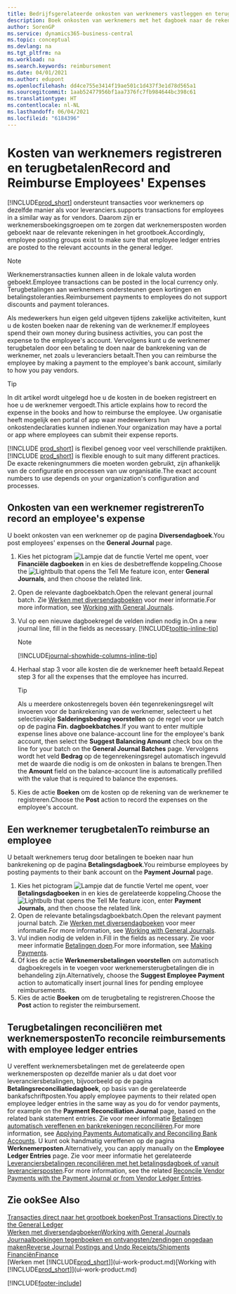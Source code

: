 ```yaml
---
title: Bedrijfsgerelateerde onkosten van werknemers vastleggen en terugbetalen
description: Boek onkosten van werknemers met het dagboek naar de rekening van de werknemer en boek later een betaling naar de bankrekening van de werknemer om bedrijfgerelateerde onkosten terug te betalen.
author: SorenGP
ms.service: dynamics365-business-central
ms.topic: conceptual
ms.devlang: na
ms.tgt_pltfrm: na
ms.workload: na
ms.search.keywords: reimbursement
ms.date: 04/01/2021
ms.author: edupont
ms.openlocfilehash: dd4ce755e3414f19ae501c1d437f3e1d78d565a1
ms.sourcegitcommit: 1aab52477956bf1aa7376fc7fb984644bc398c61
ms.translationtype: HT
ms.contentlocale: nl-NL
ms.lasthandoff: 06/04/2021
ms.locfileid: "6184396"
---
```

# <a name="record-and-reimburse-employees-expenses"></a><span data-ttu-id="9b85c-103">Kosten van werknemers registreren en terugbetalen</span><span class="sxs-lookup"><span data-stu-id="9b85c-103">Record and Reimburse Employees' Expenses</span></span>

[!INCLUDE[prod_short](includes/prod_short.md)] <span data-ttu-id="9b85c-104">ondersteunt transacties voor werknemers op dezelfde manier als voor leveranciers.</span><span class="sxs-lookup"><span data-stu-id="9b85c-104">supports transactions for employees in a similar way as for vendors.</span></span> <span data-ttu-id="9b85c-105">Daarom zijn er werknemersboekingsgroepen om te zorgen dat werknemersposten worden geboekt naar de relevante rekeningen in het grootboek.</span><span class="sxs-lookup"><span data-stu-id="9b85c-105">Accordingly, employee posting groups exist to make sure that employee ledger entries are posted to the relevant accounts in the general ledger.</span></span>

> [!NOTE]  
> <span data-ttu-id="9b85c-106">Werknemerstransacties kunnen alleen in de lokale valuta worden geboekt.</span><span class="sxs-lookup"><span data-stu-id="9b85c-106">Employee transactions can be posted in the local currency only.</span></span> <span data-ttu-id="9b85c-107">Terugbetalingen aan werknemers ondersteunen geen kortingen en betalingstoleranties.</span><span class="sxs-lookup"><span data-stu-id="9b85c-107">Reimbursement payments to employees do not support discounts and payment tolerances.</span></span>

<span data-ttu-id="9b85c-108">Als medewerkers hun eigen geld uitgeven tijdens zakelijke activiteiten, kunt u de kosten boeken naar de rekening van de werknemer.</span><span class="sxs-lookup"><span data-stu-id="9b85c-108">If employees spend their own money during business activities, you can post the expense to the employee's account.</span></span> <span data-ttu-id="9b85c-109">Vervolgens kunt u de werknemer terugbetalen door een betaling te doen naar de bankrekening van de werknemer, net zoals u leveranciers betaalt.</span><span class="sxs-lookup"><span data-stu-id="9b85c-109">Then you can reimburse the employee by making a payment to the employee's bank account, similarly to how you pay vendors.</span></span>  

> [!TIP]
> <span data-ttu-id="9b85c-110">In dit artikel wordt uitgelegd hoe u de kosten in de boeken registreert en hoe u de werknemer vergoedt.</span><span class="sxs-lookup"><span data-stu-id="9b85c-110">This article explains how to record the expense in the books and how to reimburse the employee.</span></span> <span data-ttu-id="9b85c-111">Uw organisatie heeft mogelijk een portal of app waar medewerkers hun onkostendeclaraties kunnen indienen.</span><span class="sxs-lookup"><span data-stu-id="9b85c-111">Your organization may have a portal or app where employees can submit their expense reports.</span></span>

<span data-ttu-id="9b85c-112">[!INCLUDE [prod_short](includes/prod_short.md)] is flexibel genoeg voor veel verschillende praktijken.</span><span class="sxs-lookup"><span data-stu-id="9b85c-112">[!INCLUDE [prod_short](includes/prod_short.md)] is flexible enough to suit many different practices.</span></span> <span data-ttu-id="9b85c-113">De exacte rekeningnummers die moeten worden gebruikt, zijn afhankelijk van de configuratie en processen van uw organisatie.</span><span class="sxs-lookup"><span data-stu-id="9b85c-113">The exact account numbers to use depends on your organization's configuration and processes.</span></span>  

## <a name="to-record-an-employees-expense"></a><span data-ttu-id="9b85c-114">Onkosten van een werknemer registreren</span><span class="sxs-lookup"><span data-stu-id="9b85c-114">To record an employee's expense</span></span>

<span data-ttu-id="9b85c-115">U boekt onkosten van een werknemer op de pagina **Diversendagboek**.</span><span class="sxs-lookup"><span data-stu-id="9b85c-115">You post employees' expenses on the **General Journal** page.</span></span>

1. <span data-ttu-id="9b85c-116">Kies het pictogram ![Lampje dat de functie Vertel me opent](media/ui-search/search_small.png "Vertel me wat u wilt doen"), voer **Financiële dagboeken** in en kies de desbetreffende koppeling.</span><span class="sxs-lookup"><span data-stu-id="9b85c-116">Choose the ![Lightbulb that opens the Tell Me feature](media/ui-search/search_small.png "Tell me what you want to do") icon, enter **General Journals**, and then choose the related link.</span></span>  
2. <span data-ttu-id="9b85c-117">Open de relevante dagboekbatch.</span><span class="sxs-lookup"><span data-stu-id="9b85c-117">Open the relevant general journal batch.</span></span> <span data-ttu-id="9b85c-118">Zie [Werken met diversendagboeken](ui-work-general-journals.md) voor meer informatie.</span><span class="sxs-lookup"><span data-stu-id="9b85c-118">For more information, see [Working with General Journals](ui-work-general-journals.md).</span></span>
3. <span data-ttu-id="9b85c-119">Vul op een nieuwe dagboekregel de velden indien nodig in.</span><span class="sxs-lookup"><span data-stu-id="9b85c-119">On a new journal line, fill in the fields as necessary.</span></span> [!INCLUDE[tooltip-inline-tip](includes/tooltip-inline-tip_md.md)]  

    > [!NOTE]
    > [!INCLUDE[journal-showhide-columns-inline-tip](includes/journal-showhide-columns-inline-tip.md)]
4. <span data-ttu-id="9b85c-120">Herhaal stap 3 voor alle kosten die de werknemer heeft betaald.</span><span class="sxs-lookup"><span data-stu-id="9b85c-120">Repeat step 3 for all the expenses that the employee has incurred.</span></span>

    > [!TIP]  
    > <span data-ttu-id="9b85c-121">Als u meerdere onkostenregels boven één tegenrekeningsregel wilt invoeren voor de bankrekening van de werknemer, selecteert u het selectievakje **Salderingsbedrag voorstellen** op de regel voor uw batch op de pagina **Fin. dagboekbatches**.</span><span class="sxs-lookup"><span data-stu-id="9b85c-121">If you want to enter multiple expense lines above one balance-account line for the employee's bank account, then select the **Suggest Balancing Amount** check box on the line for your batch on the **General Journal Batches** page.</span></span> <span data-ttu-id="9b85c-122">Vervolgens wordt het veld **Bedrag** op de tegenrekeningsregel automatisch ingevuld met de waarde die nodig is om de onkosten in balans te brengen.</span><span class="sxs-lookup"><span data-stu-id="9b85c-122">Then the **Amount** field on the balance-account line is automatically prefilled with the value that is required to balance the expenses.</span></span>
5. <span data-ttu-id="9b85c-123">Kies de actie **Boeken** om de kosten op de rekening van de werknemer te registreren.</span><span class="sxs-lookup"><span data-stu-id="9b85c-123">Choose the **Post** action to record the expenses on the employee's account.</span></span>

## <a name="to-reimburse-an-employee"></a><span data-ttu-id="9b85c-124">Een werknemer terugbetalen</span><span class="sxs-lookup"><span data-stu-id="9b85c-124">To reimburse an employee</span></span>

<span data-ttu-id="9b85c-125">U betaalt werknemers terug door betalingen te boeken naar hun bankrekening op de pagina **Betalingsdagboek**.</span><span class="sxs-lookup"><span data-stu-id="9b85c-125">You reimburse employees by posting payments to their bank account on the **Payment Journal** page.</span></span>  

1. <span data-ttu-id="9b85c-126">Kies het pictogram ![Lampje dat de functie Vertel me opent](media/ui-search/search_small.png "Vertel me wat u wilt doen"), voer **Betalingsdagboeken** in en kies de gerelateerde koppeling.</span><span class="sxs-lookup"><span data-stu-id="9b85c-126">Choose the ![Lightbulb that opens the Tell Me feature](media/ui-search/search_small.png "Tell me what you want to do") icon, enter **Payment Journals**, and then choose the related link.</span></span>
2. <span data-ttu-id="9b85c-127">Open de relevante betalingsdagboekbatch.</span><span class="sxs-lookup"><span data-stu-id="9b85c-127">Open the relevant payment journal batch.</span></span> <span data-ttu-id="9b85c-128">Zie [Werken met diversendagboeken](ui-work-general-journals.md) voor meer informatie.</span><span class="sxs-lookup"><span data-stu-id="9b85c-128">For more information, see [Working with General Journals](ui-work-general-journals.md).</span></span>
3. <span data-ttu-id="9b85c-129">Vul indien nodig de velden in.</span><span class="sxs-lookup"><span data-stu-id="9b85c-129">Fill in the fields as necessary.</span></span> <span data-ttu-id="9b85c-130">Zie voor meer informatie [Betalingen doen](payables-make-payments.md).</span><span class="sxs-lookup"><span data-stu-id="9b85c-130">For more information, see [Making Payments](payables-make-payments.md).</span></span>
4. <span data-ttu-id="9b85c-131">Of kies de actie **Werknemersbetalingen voorstellen** om automatisch dagboekregels in te voegen voor werknemersterugbetalingen die in behandeling zijn.</span><span class="sxs-lookup"><span data-stu-id="9b85c-131">Alternatively, choose the **Suggest Employee Payment** action to automatically insert journal lines for pending employee reimbursements.</span></span>
5. <span data-ttu-id="9b85c-132">Kies de actie **Boeken** om de terugbetaling te registreren.</span><span class="sxs-lookup"><span data-stu-id="9b85c-132">Choose the **Post** action to register the reimbursement.</span></span>  

## <a name="to-reconcile-reimbursements-with-employee-ledger-entries"></a><span data-ttu-id="9b85c-133">Terugbetalingen reconciliëren met werknemersposten</span><span class="sxs-lookup"><span data-stu-id="9b85c-133">To reconcile reimbursements with employee ledger entries</span></span>

<span data-ttu-id="9b85c-134">U vereffent werknemersbetalingen met de gerelateerde open werknemersposten op dezelfde manier als u dat doet voor leveranciersbetalingen, bijvoorbeeld op de pagina **Betalingsreconciliatiedagboek**, op basis van de gerelateerde bankafschriftposten.</span><span class="sxs-lookup"><span data-stu-id="9b85c-134">You apply employee payments to their related open employee ledger entries in the same way as you do for vendor payments, for example on the **Payment Reconciliation Journal** page, based on the related bank statement entries.</span></span> <span data-ttu-id="9b85c-135">Zie voor meer informatie [Betalingen automatisch vereffenen en bankrekeningen reconciliëren](receivables-apply-payments-auto-reconcile-bank-accounts.md).</span><span class="sxs-lookup"><span data-stu-id="9b85c-135">For more information, see [Applying Payments Automatically and Reconciling Bank Accounts](receivables-apply-payments-auto-reconcile-bank-accounts.md).</span></span> <span data-ttu-id="9b85c-136">U kunt ook handmatig vereffenen op de pagina **Werknemerposten**.</span><span class="sxs-lookup"><span data-stu-id="9b85c-136">Alternatively, you can apply manually on the **Employee Ledger Entries** page.</span></span> <span data-ttu-id="9b85c-137">Zie voor meer informatie het gerelateerde [Leveranciersbetalingen reconciliëren met het betalingsdagboek of vanuit leveranciersposten](payables-how-apply-purchase-transactions-manually.md).</span><span class="sxs-lookup"><span data-stu-id="9b85c-137">For more information, see the related [Reconcile Vendor Payments with the Payment Journal or from Vendor Ledger Entries](payables-how-apply-purchase-transactions-manually.md).</span></span>  

## <a name="see-also"></a><span data-ttu-id="9b85c-138">Zie ook</span><span class="sxs-lookup"><span data-stu-id="9b85c-138">See Also</span></span>

[<span data-ttu-id="9b85c-139">Transacties direct naar het grootboek boeken</span><span class="sxs-lookup"><span data-stu-id="9b85c-139">Post Transactions Directly to the General Ledger</span></span>](finance-how-post-transactions-directly.md)  
[<span data-ttu-id="9b85c-140">Werken met diversendagboeken</span><span class="sxs-lookup"><span data-stu-id="9b85c-140">Working with General Journals</span></span>](ui-work-general-journals.md)  
[<span data-ttu-id="9b85c-141">Journaalboekingen tegenboeken en ontvangsten/zendingen ongedaan maken</span><span class="sxs-lookup"><span data-stu-id="9b85c-141">Reverse Journal Postings and Undo Receipts/Shipments</span></span>](finance-how-reverse-journal-posting.md)  
[<span data-ttu-id="9b85c-142">Financiën</span><span class="sxs-lookup"><span data-stu-id="9b85c-142">Finance</span></span>](finance.md)  
<span data-ttu-id="9b85c-143">[Werken met [!INCLUDE[prod_short](includes/prod_short.md)]](ui-work-product.md)</span><span class="sxs-lookup"><span data-stu-id="9b85c-143">[Working with [!INCLUDE[prod_short](includes/prod_short.md)]](ui-work-product.md)</span></span>  


[!INCLUDE[footer-include](includes/footer-banner.md)]
